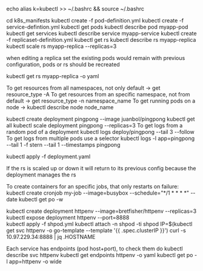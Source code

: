 echo alias k=kubectl >> ~/.bashrc && source ~/.bashrc


cd k8s_manifests
kubectl create -f pod-definition.yml
kubectl create -f service-defintion.yml
kubectl get pods
kubectl describe pod myapp-pod
kubectl get services
kubectl describe service myapp-service
kubectl create -f replicaset-definition.yml
kubectl get rs
kubectl describe rs myapp-replica
kubectl scale rs myapp-replica --replicas=3

when editing a replica set the existing pods would remain with previous configuration, pods or rs should be recreated

kubectl get rs myapp-replica -o yaml

To get resources from all namespaces, not only default -> get resource_type -A
To get resources from an specific namespace, not from default -> get resource_type -n namespace_name
To get running pods on a node -> kubectl describe node node_name

kubectl create deployment pingpong --image juanbol/pingpong
kubectl get all
kubectl scale deployment pingpong --replicas=3
To get logs from a random pod of a deployment
kubectl logs deploy/pingpong --tail 3 --follow
To get logs from multiple pods use a selector
kubectl logs -l app=pingpong --tail 1 -f
stern --tail 1 --timestamps pingpong

kubectl apply -f deployment.yaml

If the rs is scaled up or down it will return to its previous config because the deployment manages the rs

To create containers for an specific jobs, that only restarts on failure:
kubectl create cronjob my-job --image=busybox --schedule="*/1 * * * *" -- date
kubectl get po -w

kubectl create deployment httpenv --image=bretfisher/httpenv --replicas=3
kubectl expose deployment httpenv --port=8888   
kubectl apply -f shpod.yml
kubectl attach -n shpod -ti shpod
IP=$(kubectl get svc httpenv -o go-template --template '{{ .spec.clusterIP }}')
curl -s 10.97.229.34:8888 | jq .HOSTNAME

Each service has endpoints (pod host+port), to check them do
kubectl describe svc httpenv
kubectl get endpoints httpenv -o yaml
kubectl get po -l app=httpenv -o wide
